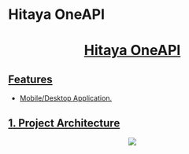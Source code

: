# Hitaya OneAPI

<h1 align="center"><a href="">Hitaya OneAPI</h1>

## Features
-  Mobile/Desktop Application.




## 1. Project Architecture

<p align="center">
  <img src="Data/HITAYA_ONE_API.pngg" />
</p>

